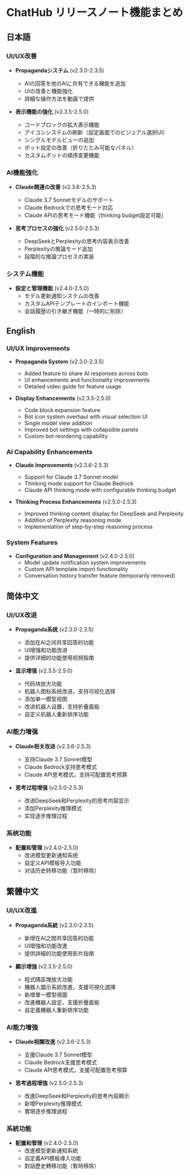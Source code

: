 # ChatHub リリースノート機能まとめ

## 日本語

### UI/UX改善
- **Propagandaシステム** (v2.3.0-2.3.5)
  - AIの回答を他のAIに共有できる機能を追加
  - UIの改善と機能強化
  - 詳細な操作方法を動画で提供

- **表示機能の強化** (v2.3.5-2.5.0)
  - コードブロックの拡大表示機能
  - アイコンシステムの刷新（設定画面でのビジュアル選択UI）
  - シングルモデルビューの追加
  - ボット設定の改善（折りたたみ可能なパネル）
  - カスタムボットの順序変更機能

### AI機能強化
- **Claude関連の改善** (v2.3.6-2.5.3)
  - Claude 3.7 Sonnetモデルのサポート
  - Claude Bedrockでの思考モード対応
  - Claude APIの思考モード機能（thinking budget設定可能）

- **思考プロセスの強化** (v2.5.0-2.5.3)
  - DeepSeekとPerplexityの思考内容表示改善
  - Perplexityの推論モード追加
  - 段階的な推論プロセスの実装

### システム機能
- **設定と管理機能** (v2.4.0-2.5.0)
  - モデル更新通知システムの改善
  - カスタムAPIテンプレートのインポート機能
  - 会話履歴の引き継ぎ機能（一時的に削除）

## English

### UI/UX Improvements
- **Propaganda System** (v2.3.0-2.3.5)
  - Added feature to share AI responses across bots
  - UI enhancements and functionality improvements
  - Detailed video guide for feature usage

- **Display Enhancements** (v2.3.5-2.5.0)
  - Code block expansion feature
  - Bot icon system overhaul with visual selection UI
  - Single model view addition
  - Improved bot settings with collapsible panels
  - Custom bot reordering capability

### AI Capability Enhancements
- **Claude Improvements** (v2.3.6-2.5.3)
  - Support for Claude 3.7 Sonnet model
  - Thinking mode support for Claude Bedrock
  - Claude API thinking mode with configurable thinking budget

- **Thinking Process Enhancements** (v2.5.0-2.5.3)
  - Improved thinking content display for DeepSeek and Perplexity
  - Addition of Perplexity reasoning mode
  - Implementation of step-by-step reasoning process

### System Features
- **Configuration and Management** (v2.4.0-2.5.0)
  - Model update notification system improvements
  - Custom API template import functionality
  - Conversation history transfer feature (temporarily removed)

## 简体中文

### UI/UX改进
- **Propaganda系统** (v2.3.0-2.3.5)
  - 添加在AI之间共享回答的功能
  - UI增强和功能改进
  - 提供详细的功能使用视频指南

- **显示增强** (v2.3.5-2.5.0)
  - 代码块放大功能
  - 机器人图标系统改进，支持可视化选择
  - 添加单一模型视图
  - 改进机器人设置，支持折叠面板
  - 自定义机器人重新排序功能

### AI能力增强
- **Claude相关改进** (v2.3.6-2.5.3)
  - 支持Claude 3.7 Sonnet模型
  - Claude Bedrock支持思考模式
  - Claude API思考模式，支持可配置思考预算

- **思考过程增强** (v2.5.0-2.5.3)
  - 改进DeepSeek和Perplexity的思考内容显示
  - 添加Perplexity推理模式
  - 实现逐步推理过程

### 系统功能
- **配置和管理** (v2.4.0-2.5.0)
  - 改进模型更新通知系统
  - 自定义API模板导入功能
  - 对话历史转移功能（暂时移除）

## 繁體中文

### UI/UX改進
- **Propaganda系統** (v2.3.0-2.3.5)
  - 新增在AI之間共享回答的功能
  - UI增強和功能改進
  - 提供詳細的功能使用影片指南

- **顯示增強** (v2.3.5-2.5.0)
  - 程式碼區塊放大功能
  - 機器人圖示系統改進，支援可視化選擇
  - 新增單一模型視圖
  - 改進機器人設定，支援折疊面板
  - 自定義機器人重新排序功能

### AI能力增強
- **Claude相關改進** (v2.3.6-2.5.3)
  - 支援Claude 3.7 Sonnet模型
  - Claude Bedrock支援思考模式
  - Claude API思考模式，支援可配置思考預算

- **思考過程增強** (v2.5.0-2.5.3)
  - 改進DeepSeek和Perplexity的思考內容顯示
  - 新增Perplexity推理模式
  - 實現逐步推理過程

### 系統功能
- **配置和管理** (v2.4.0-2.5.0)
  - 改進模型更新通知系統
  - 自定義API模板導入功能
  - 對話歷史轉移功能（暫時移除）